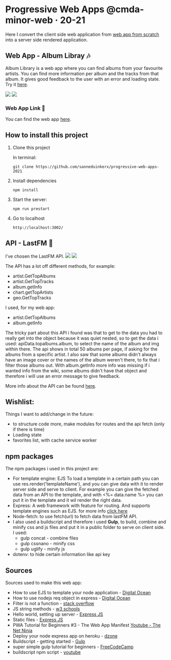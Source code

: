 # Progressive Web Apps @cmda-minor-web · 20-21
Here I convert the client side web application from [web app from scratch](https://github.com/sanneduinkerx/web-app-from-scratch-2021) into a server side rendered application.

## Web App - Album Libray 🎶
Album Library is a web app where you can find albums from your favourite artists. You can find more information per album and the tracks from that album. It gives good feedback to the user with an error and loading state. Try it [here](https://album-library.herokuapp.com/).

![](https://user-images.githubusercontent.com/60745348/109557068-e3014280-7ad7-11eb-92cf-a8288a93ca1d.png)
![](https://user-images.githubusercontent.com/60745348/109557105-ed234100-7ad7-11eb-9f9e-483464c93914.png)

### Web App Link 🔗
You can find the web app [here](https://album-library.herokuapp.com/). 

## How to install this project

1. Clone this project 

    In terminal:
    ```
    git clone https://github.com/sanneduinkerx/progressive-web-apps-2021
    ```

2. Install dependencies
    ```
    npm install
    ```

3. Start the server:
    ```
    npm run prestart
    ```

4. Go to localhost
    ```
    http://localhost:3002/
    ```

## API - LastFM 🎵
I've chosen the LastFM API. 
![](https://user-images.githubusercontent.com/60745348/107949699-f9ff4b00-6f95-11eb-9e98-a5ffa4456ba5.png)
![](https://user-images.githubusercontent.com/60745348/111075209-2b146200-84e7-11eb-904d-84078385e15d.png)

The API has a lot off different methods, for example:
- artist.GetTopAlbums
- artist.GetTopTracks
- album.getInfo
- chart.getTopArtists
- geo.GetTopTracks

I used, for my web app:
- artist.GetTopAlbums
- album.getInfo

The tricky part about this API i found was that to get to the data you had to really get into the object because it was quiet nested, so to get the data i used: apiData.topalbums.album, to select the name of the album and img within there. 
The api shows in total 50 albums per page, if asking for the albums from a specific artist.
I also saw that some albums didn't always have an image cover or the names of the album weren't there, to fix that i filter those albums out. With album.getInfo more info was missing if i wanted info from the wiki, some albums didn't have that object and therefore i will use an error message to give feedback.

More info about the API can be found [here](https://www.last.fm/api/intro). 

## Wishlist:
Things I want to add/change in the future:
- to structure code more, make modules for routes and the api fetch (only if there is time)
- Loading state
- favorites list, with cache service worker

## npm packages
The npm packages i used in this project are:

- For template engine: EJS 
    To load a template in a certain path you can use res.render('templateName'), and you can give data with it to render server side and serve to client. For example you can give the fetched data from an API to the template, and with <%= data.name %> you can put it in the template and it wil render the right data.
- Express: 
    A web framework with feature for routing. And supports template engines such as EJS. for more info [click here](https://www.npmjs.com/package/express)
- Node-fetch: 
    to use fetch(url) to fetch data from lastFM API.
- I also used a buildscript and therefore i used **Gulp**, to build, combine and minify css and js files and put it in a public folder to serve  on client side. I used:
    - gulp concat - combine files
    - gulp cssnano - minify css
    - gulp uglify - minify js
- dotenv:
    to hide certain information like api key

## Sources
Sources used to make this web app:
- How to use EJS to template your node application - [Digital Ocean](https://www.digitalocean.com/community/tutorials/how-to-use-ejs-to-template-your-node-application)
- How to use nodejs req object in express - [Digital Ocean](https://www.digitalocean.com/community/tutorials/nodejs-req-object-in-expressjs#:~:text=great%2Dwhite%22%20.-,The%20req.,requests%20in%20the%20Express%20server)
- Filter is not a function - [stack overflow](https://stackoverflow.com/questions/55458675/filter-is-not-a-function)
- JS string methods - [w3 schools](https://www.w3schools.com/js/js_string_methods.asp)
- Hello world, setting up server - [Express JS](https://expressjs.com/en/starter/hello-world.html)
- Static files - [Express JS](https://expressjs.com/en/starter/static-files.html)
- PWA Tutorial for Beginners #3 - The Web App Manifest [Youtube - The Net Ninja](https://www.youtube.com/watch?v=AlEdGOLhuM8)
- Deploy your node express app on heroku - [dzone](https://dzone.com/articles/deploy-your-node-express-app-on-heroku-in-8-easy-s)
- Buildscript - getting started - [Gulp](https://gulpjs.com/docs/en/getting-started/quick-start)
- super simple gulp tutorial for beginners - [FreeCodeCamp](https://www.freecodecamp.org/news/super-simple-gulp-tutorial-for-beginners-45141974bfe8/)
- buildscript npm script - [youtube](https://www.youtube.com/watch?v=Ajt2-fWRwOk)

<!-- Maybe a table of contents here? 📚 -->

